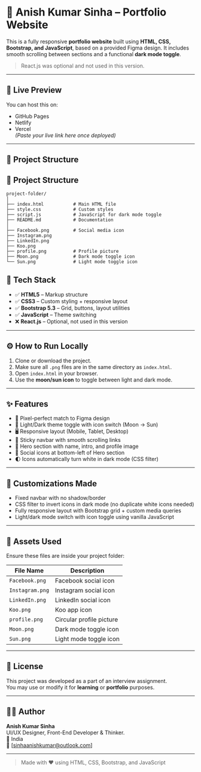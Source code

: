 # 💼 Anish Kumar Sinha – Portfolio Website

This is a fully responsive **portfolio website** built using **HTML, CSS, Bootstrap, and JavaScript**, based on a provided Figma design. It includes smooth scrolling between sections and a functional **dark mode toggle**.

> React.js was optional and not used in this version.

---

## 🔗 Live Preview

You can host this on:
- GitHub Pages
- Netlify
- Vercel  
*(Paste your live link here once deployed)*

---

## 📁 Project Structure

## 📁 Project Structure

```
project-folder/
│
├── index.html           # Main HTML file
├── style.css            # Custom styles
├── script.js            # JavaScript for dark mode toggle
├── README.md            # Documentation
│
├── Facebook.png         # Social media icon
├── Instagram.png
├── LinkedIn.png
├── Koo.png
├── profile.png          # Profile picture
├── Moon.png             # Dark mode toggle icon
└── Sun.png              # Light mode toggle icon
```


## 🚀 Tech Stack

- ✅ **HTML5** – Markup structure
- ✅ **CSS3** – Custom styling + responsive layout
- ✅ **Bootstrap 5.3** – Grid, buttons, layout utilities
- ✅ **JavaScript** – Theme switching
- ❌ **React.js** – Optional, not used in this version

---

## ⚙️ How to Run Locally

1. Clone or download the project.
2. Make sure all `.png` files are in the same directory as `index.html`.
3. Open `index.html` in your browser.
4. Use the **moon/sun icon** to toggle between light and dark mode.

---

## ✨ Features

- 🎯 Pixel-perfect match to Figma design
- 🌙 Light/Dark theme toggle with icon switch (Moon → Sun)
- 🖥️ Responsive layout (Mobile, Tablet, Desktop)
- 🔗 Sticky navbar with smooth scrolling links
- 👤 Hero section with name, intro, and profile image
- 📱 Social icons at bottom-left of Hero section
- 🌓 Icons automatically turn white in dark mode (CSS filter)

---

## 🔧 Customizations Made

- Fixed navbar with no shadow/border
- CSS filter to invert icons in dark mode (no duplicate white icons needed)
- Fully responsive layout with Bootstrap grid + custom media queries
- Light/dark mode switch with icon toggle using vanilla JavaScript

---

## 🎨 Assets Used

Ensure these files are inside your project folder:

| File Name     | Description                   |
|---------------|-------------------------------|
| `Facebook.png`  | Facebook social icon         |
| `Instagram.png` | Instagram social icon        |
| `LinkedIn.png`  | LinkedIn social icon         |
| `Koo.png`       | Koo app icon                 |
| `profile.png`   | Circular profile picture     |
| `Moon.png`      | Dark mode toggle icon        |
| `Sun.png`       | Light mode toggle icon       |

---

## 🧾 License

This project was developed as a part of an interview assignment.  
You may use or modify it for **learning** or **portfolio** purposes.

---

## 🙋‍♂️ Author

**Anish Kumar Sinha**  
UI/UX Designer, Front-End Developer & Thinker.  
📍 India  
📧 [sinhaanishkumar@outlook.com]  

---

> Made with ❤️ using HTML, CSS, Bootstrap, and JavaScript
